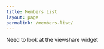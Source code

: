 ```yaml
---
title: Members List
layout: page
permalink: /members-list/
---
```


Need to look at the viewshare widget

